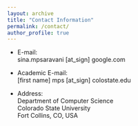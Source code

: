 ```yaml
---
layout: archive
title: "Contact Information"
permalink: /contact/
author_profile: true
---
```


* E-mail:<br>sina.mpsaravani [at_sign] google.com
* Academic E-mail:<br>[first name] mps [at_sign] colostate.edu


* Address:
  <br> Department of Computer Science
  <br> Colorado State University
  <br> Fort Collins, CO, USA
